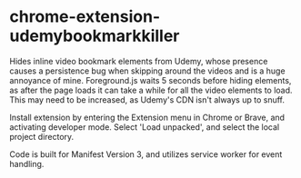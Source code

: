 # chrome-extension-udemybookmarkkiller

Hides inline video bookmark elements from Udemy, whose presence causes a persistence bug when skipping around the videos and is a huge annoyance of mine. Foreground.js waits 5 seconds before hiding elements, as after the page loads it can take a while for all the video elements to load. This may need to be increased, as Udemy's CDN isn't always up to snuff.

Install extension by entering the Extension menu in Chrome or Brave, and activating developer mode. Select 'Load unpacked', and select the local project directory.

Code is built for Manifest Version 3, and utilizes service worker for event handling.
